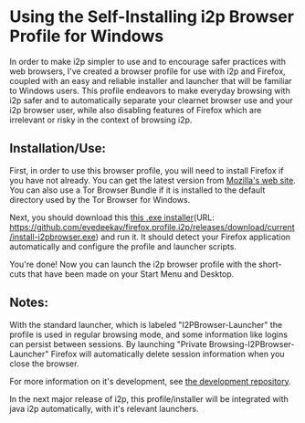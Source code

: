 Using the Self-Installing i2p Browser Profile for Windows
=========================================================

In order to make i2p simpler to use and to encourage safer practices with web
browsers, I've created a browser profile for use with i2p and Firefox, coupled
with an easy and reliable installer and launcher that will be familiar to
Windows users. This profile endeavors to make everyday browsing with i2p safer
and to automatically separate your clearnet browser use and your i2p browser
user, while also disabling features of Firefox which are irrelevant or risky
in the context of browsing i2p.

Installation/Use:
-----------------

First, in order to use this browser profile, you will need to install Firefox if
you have not already. You can get the latest version from [Mozilla's web site](https://www.mozilla.org/en-US/firefox/new/).
You can also use a Tor Browser Bundle if it is installed to the default
directory used by the Tor Browser for Windows.

Next, you should download this [this .exe installer](https://github.com/eyedeekay/firefox.profile.i2p/releases/download/current/install-i2pbrowser.exe)(URL: https://github.com/eyedeekay/firefox.profile.i2p/releases/download/current/install-i2pbrowser.exe)
and run it. It should detect your Firefox application automatically and
configure the profile and launcher scripts.

You're done! Now you can launch the i2p browser profile with the short-cuts that
have been made on your Start Menu and Desktop.

Notes:
------

With the standard launcher, which is labeled "I2PBrowser-Launcher" the profile
is used in regular browsing mode, and some information like logins can persist
between sessions. By launching "Private Browsing-I2PBrowser-Launcher" Firefox
will automatically delete session information when you close the browser.

For more information on it's development, see [the development repository](https://github.com/eyedeekay/firefox.profile.i2p/).

In the next major release of i2p, this profile/installer will be integrated with
java i2p automatically, with it's relevant launchers.
